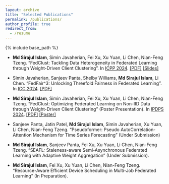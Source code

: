 ```yaml
---
layout: archive
title: "Selected Publications"
permalink: /publications/
author_profile: true
redirect_from:
  - /resume
---
```


{% include base_path %}

* **Md Sirajul Islam**, Simin Javaherian, Fei Xu, Xu Yuan, Li Chen, Nian-Feng Tzeng. “FedClust: Tackling Data Heterogeneity in Federated Learning through Weight-Driven Client Clustering”. In [ICPP 2024](https://icpp2024.org/). [[PDF]](https://dl.acm.org/doi/pdf/10.1145/3673038.3673151) [[Slides]](https://drive.google.com/file/d/1xh0FDqwGkXmkErV48P9XQKslskEd3PrG/view?usp=sharing)
  
* Simin Javaherian, Sanjeev Panta, Shelby Williams, **Md Sirajul Islam**, Li Chen. “FedFair^3: Unlocking Threefold Fairness in Federated Learning”. In [ICC 2024](https://icc2024.ieee-icc.org/). [[PDF]](https://ieeexplore.ieee.org/document/10622273)
  
* **Md Sirajul Islam**, Simin Javaherian, Fei Xu, Xu Yuan, Li Chen, Nian-Feng Tzeng. “FedClust: Optimizing Federated Learning on Non-IID Data through Weight-Driven Client Clustering” (Poster Presentation). In [IPDPS 2024](https://www.ipdps.org/ipdps2024/). [[PDF]](https://www.computer.org/csdl/proceedings-article/ipdpsw/2024/646000b184/1YTsaK0P37q) [[Poster]](https://drive.google.com/file/d/19LQj8I4MjtUqHp4iG9cpQcvOG1WqIP0T/view?usp=sharing)

* Sanjeev Panta, Jatin Patel, **Md Sirajul Islam**, Simin Javaherian, Xu Yuan, Li Chen, Nian-Feng Tzeng. “Pseudoformer: Pseudo AutoCorrelation-Attention Mechanism for Time Series Forecasting” (Under Submission)

* **Md Sirajul Islam**, Sanjeev Panta, Fei Xu, Xu Yuan, Li Chen, Nian-Feng Tzeng. “SEAFL: Staleness-aware Semi-Asynchronous Federated Learning with Adaptive Weight Aggregation” (Under Submission).

* **Md Sirajul Islam**, Fei Xu, Xu Yuan, Li Chen, Nian-Feng Tzeng. “Resource-Aware Efficient Device Scheduling in Multi-Job Federated Learning” (In Preparation).
  
